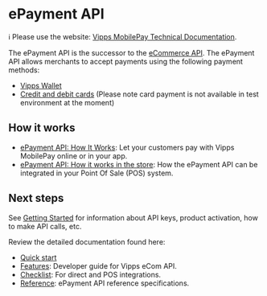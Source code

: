 <!-- START_METADATA
---
title: Introduction to the ePayment API
sidebar_label: Introduction
sidebar_position: 1
hide_table_of_contents: true
description: Use the ePayment API to create various online payment flows.
pagination_next: null
pagination_prev: null
---
END_METADATA -->

# ePayment API

<!-- START_COMMENT -->

ℹ️ Please use the website:
[Vipps MobilePay Technical Documentation](https://developer.vippsmobilepay.com/docs/APIs/epayment-api).

<!-- END_COMMENT -->

The ePayment API is the successor to the [eCommerce API](https://developer.vippsmobilepay.com/docs/APIs/ecom-api).
The ePayment API allows merchants to accept payments using the following payment methods:

* [Vipps Wallet](how-it-works/vipps-epayment-api-how-it-works-online.md#1-pay-with-vipps)
* [Credit and debit cards](features/free-standing-card-payments.md) (Please note card payment is not available in test environment at the moment)

## How it works

* [ePayment API: How It Works](./how-it-works/vipps-epayment-api-how-it-works-online.md): Let your customers pay with Vipps MobilePay online or in your app.
* [ePayment API: How it works in the store](./how-it-works/vipps-epayment-api-how-it-works-in-store.md): How the ePayment API can be integrated in your Point Of Sale (POS) system.

## Next steps

See
[Getting Started](https://developer.vippsmobilepay.com/docs/vipps-developers/vipps-getting-started)
for information about API keys, product activation, how to make API calls, etc.

Review the detailed documentation found here:

* [Quick start](quick-start.md)
* [Features](features/README.md): Developer guide for Vipps eCom API.
* [Checklist](checklist.md): For direct and POS integrations.
* [Reference](https://developer.vippsmobilepay.com/api/epayment): ePayment API reference specifications.
